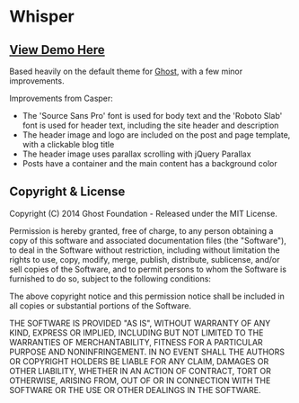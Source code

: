# Whisper

## [View Demo Here](http://thinklens.com/)

Based heavily on the default theme for [Ghost](http://github.com/tryghost/ghost/), with a few minor improvements.

Improvements from Casper:
* The 'Source Sans Pro' font is used for body text and the 'Roboto Slab' font is used for header text, including the site header and description
* The header image and logo are included on the post and page template, with a clickable blog title
* The header image uses parallax scrolling with jQuery Parallax
* Posts have a container and the main content has a background color

## Copyright & License

Copyright (C) 2014 Ghost Foundation - Released under the MIT License.

Permission is hereby granted, free of charge, to any person obtaining a copy of this software and associated documentation files (the "Software"), to deal in the Software without restriction, including without limitation the rights to use, copy, modify, merge, publish, distribute, sublicense, and/or sell copies of the Software, and to permit persons to whom the Software is furnished to do so, subject to the following conditions:

The above copyright notice and this permission notice shall be included in all copies or substantial portions of the Software.

THE SOFTWARE IS PROVIDED "AS IS", WITHOUT WARRANTY OF ANY KIND, EXPRESS OR IMPLIED, INCLUDING BUT NOT LIMITED TO THE WARRANTIES OF MERCHANTABILITY, FITNESS FOR A PARTICULAR PURPOSE AND
NONINFRINGEMENT. IN NO EVENT SHALL THE AUTHORS OR COPYRIGHT HOLDERS BE LIABLE FOR ANY CLAIM, DAMAGES OR OTHER LIABILITY, WHETHER IN AN ACTION OF CONTRACT, TORT OR OTHERWISE, ARISING FROM, OUT OF OR IN CONNECTION WITH THE SOFTWARE OR THE USE OR OTHER DEALINGS IN THE SOFTWARE.
